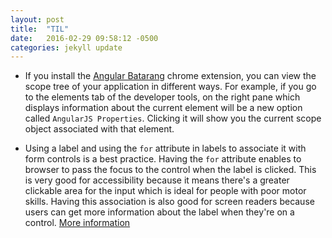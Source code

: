 ```yaml
---
layout: post
title:  "TIL"
date:   2016-02-29 09:58:12 -0500
categories: jekyll update
---
```


* If you install the [Angular Batarang][batarang] chrome extension, you can 
  view the scope tree of your application in different ways. For example, if 
  you go to the elements tab of the developer tools, on the right pane which 
  displays information about the current element will be a new option called 
  `AngularJS Properties`. Clicking it will show you the current scope object 
  associated with that element.

* Using a label and using the `for` attribute in labels to associate it with 
  form controls is a best practice. Having the `for` attribute enables to 
  browser to pass the focus to the control when the label is clicked. This is 
  very good for accessibility because it means there's a greater clickable area 
  for the input which is ideal for people with poor motor skills. Having this 
  association is also good for screen readers because users can get more 
  information about the label when they're on a control. [More 
  information][whyfor]

[batarang]: http://jekyllrb.com/docs/home

[whyfor]: 
http://stackoverflow.com/questions/18432376/what-does-for-attribute-do-in-html-label-tag

